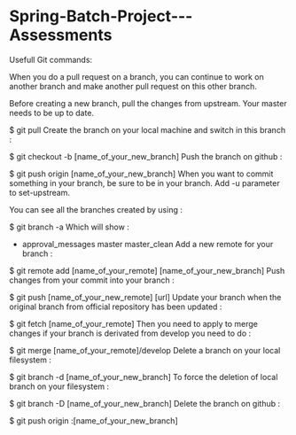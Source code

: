 # Spring-Batch-Project---Assessments

Usefull Git commands:

When you do a pull request on a branch, you can continue to work on another branch and make another pull request on this other branch.

Before creating a new branch, pull the changes from upstream. Your master needs to be up to date.

$ git pull
Create the branch on your local machine and switch in this branch :

$ git checkout -b [name_of_your_new_branch]
Push the branch on github :

$ git push origin [name_of_your_new_branch]
When you want to commit something in your branch, be sure to be in your branch. Add -u parameter to set-upstream.

You can see all the branches created by using :

$ git branch -a
Which will show :

* approval_messages
  master
  master_clean
Add a new remote for your branch :

$ git remote add [name_of_your_remote] [name_of_your_new_branch]
Push changes from your commit into your branch :

$ git push [name_of_your_new_remote] [url]
Update your branch when the original branch from official repository has been updated :

$ git fetch [name_of_your_remote]
Then you need to apply to merge changes if your branch is derivated from develop you need to do :

$ git merge [name_of_your_remote]/develop
Delete a branch on your local filesystem :

$ git branch -d [name_of_your_new_branch]
To force the deletion of local branch on your filesystem :

$ git branch -D [name_of_your_new_branch]
Delete the branch on github :

$ git push origin :[name_of_your_new_branch]
